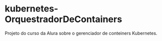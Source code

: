 # kubernetes-OrquestradorDeContainers
Projeto do curso da Alura sobre o gerenciador de conteiners Kubernetes. 

